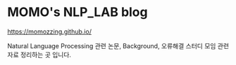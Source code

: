 # MOMO's NLP_LAB blog
https://momozzing.github.io/

Natural Language Processing 관련 논문, Background, 오류해결 스터디 모임 관련 자료 정리하는 곳 입니다. 
